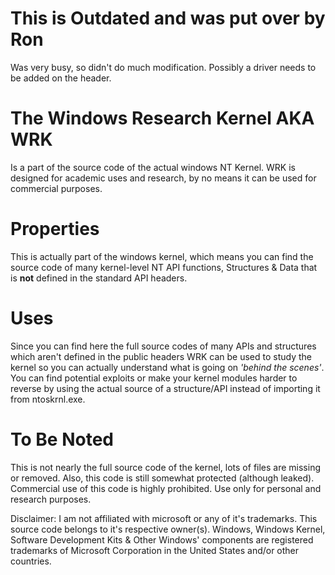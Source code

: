 # This is Outdated and was put over by Ron
Was very busy, so didn't do much modification. Possibly a driver needs to be added on the header.

# The Windows Research Kernel AKA WRK
Is a part of the source code of the actual windows NT Kernel.
WRK is designed for academic uses and research, by no means
it can be used for commercial purposes.


# Properties
This is actually part of the windows kernel, which means
you can find the source code of many kernel-level 
NT API functions, Structures & Data that is **not** defined in the
standard API headers.

# Uses
Since you can find here the full source codes of many APIs
and structures which aren't defined in the public headers
WRK can be used to study the kernel so you can actually
understand what is going on *'behind the scenes'*. You can find potential exploits or
make your kernel modules harder to reverse by using the
actual source of a structure/API instead of importing it from
ntoskrnl.exe.

# To Be Noted
This is not nearly the full source code of the kernel,
lots of files are missing or removed. Also, this code is still
somewhat protected (although leaked). Commercial use of this 
code is highly prohibited. Use only for personal and research
purposes.

Disclaimer: I am not affiliated with microsoft or any of it's trademarks. This source code belongs to it's respective owner(s).
Windows, Windows Kernel, Software Development Kits & Other Windows' components are registered trademarks of Microsoft Corporation in the United States and/or other countries.
